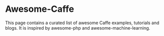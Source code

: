 # Awesome-Caffe

This page contains a curated list of awesome Caffe examples, tutorials and blogs. It is inspired by awesome-php and awesome-machine-learning.

